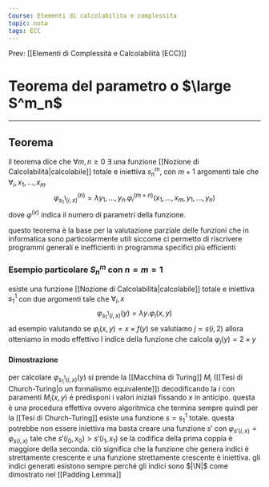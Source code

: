 ```yaml
---
Course: Elementi di calcolabilita e complessita
topic: nota
tags: ECC
---
```


Prev: [[Elementi di Complessità e Calcolabilità (ECC)]]

# Teorema del parametro o $\large S^m_n$
---
## Teorema
il teorema dice che $\forall m,n\geq 0 \ \exists$ una funzione [[Nozione di Calcolabilità|calcolabile]] totale e iniettiva $s_n^m,$ con $m+1$ argomenti tale che $\forall_i,x_1,\dots,x_m$ 
$$\varphi_{s^1_1(i,x)}^{(n)} = \lambda y_1,\dots,y_n.\varphi_i^{(m+n)}(x_1,\dots,x_m,y_1,\dots,y_n)$$
dove $\varphi^{(x)}$ indica il numero di parametri della funzione.

questo teorema è la base per la valutazione parziale delle funzioni che in informatica sono particolarmente utili siccome ci permetto di riscrivere programmi generali e inefficienti in programma specifici più efficienti 

### Esempio particolare $S^m_n$ con $n=m=1$
esiste una funzione [[Nozione di Calcolabilità|calcolabile]] totale e iniettiva $s_1^1$ con due argomenti tale che $\forall_i,x$
$$\varphi_{s^1_1(i,x)}(y) = \lambda y.\varphi_i(x,y) $$
ad esempio valutando se $\varphi_i(x,y) = x \times f(y)$ se valutiamo $j=s(i,2)$ allora otteniamo in modo effettivo l indice della funzione che calcola $\varphi_j(y)=2 \times y$ 

#### Dimostrazione
per calcolare $\varphi_{s^1_1(i,x)}(y)$ si prende la [[Macchina di Turing]] $M_i$ ([[Tesi di Church-Turing|o un formalismo equivalente]]) decodificando la $i$ con paramenti $M_i(x,y)$ é predisponi i valori iniziali fissando $x$ in anticipo. questa è una procedura effettiva ovvero algoritmica che termina sempre quindi per la [[Tesi di Church-Turing]] esiste una funzione $s = s^1_1$ totale.
questa potrebbe non essere iniettiva ma basta creare una funzione $s'$ con $\varphi_{s'(i,x)}=\varphi_{s(i,x)}$ tale che $s'(i_0,x_0)>s'(i_1,x_1)$ se la codifica della prima coppia è maggiore della seconda. ciò significa che la funzione che genera indici è strettamente crescente e una funzione strettamente crescente è iniettiva. gli indici generati esistono sempre perché gli indici sono $|\N|$ come dimostrato nel [[Padding Lemma]]